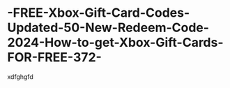 # -FREE-Xbox-Gift-Card-Codes-Updated-50-New-Redeem-Code-2024-How-to-get-Xbox-Gift-Cards-FOR-FREE-372-
xdfghgfd
